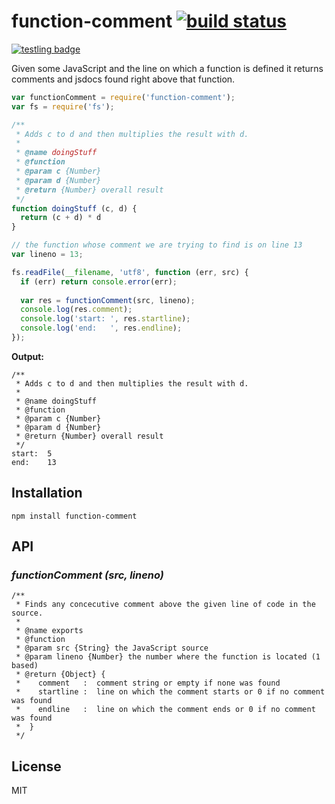 # function-comment [![build status](https://secure.travis-ci.org/thlorenz/function-comment.png)](http://travis-ci.org/thlorenz/function-comment)

[![testling badge](https://ci.testling.com/thlorenz/function-comment.png)](https://ci.testling.com/thlorenz/function-comment)

Given some JavaScript and the line on which a function is defined it returns comments and jsdocs found right above that function.

```js
var functionComment = require('function-comment');
var fs = require('fs');

/**
 * Adds c to d and then multiplies the result with d.
 * 
 * @name doingStuff
 * @function
 * @param c {Number}
 * @param d {Number}
 * @return {Number} overall result
 */
function doingStuff (c, d) {
  return (c + d) * d
}

// the function whose comment we are trying to find is on line 13
var lineno = 13; 

fs.readFile(__filename, 'utf8', function (err, src) {
  if (err) return console.error(err);
  
  var res = functionComment(src, lineno);
  console.log(res.comment);
  console.log('start: ', res.startline);
  console.log('end:   ', res.endline);
});
```

**Output:**
```
/**
 * Adds c to d and then multiplies the result with d.
 *
 * @name doingStuff
 * @function
 * @param c {Number}
 * @param d {Number}
 * @return {Number} overall result
 */
start:  5
end:    13
```
## Installation

    npm install function-comment

## API

### *functionComment (src, lineno)*

```
/**
 * Finds any concecutive comment above the given line of code in the source.
 *
 * @name exports
 * @function
 * @param src {String} the JavaScript source
 * @param lineno {Number} the number where the function is located (1 based)
 * @return {Object} { 
 *    comment   :  comment string or empty if none was found
 *    startline :  line on which the comment starts or 0 if no comment was found
 *    endline   :  line on which the comment ends or 0 if no comment was found
 *  }
 */
 ```

## License

MIT
